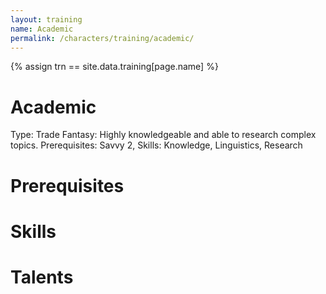 ```yaml
---
layout: training
name: Academic
permalink: /characters/training/academic/
---
```


{% assign trn == site.data.training[page.name] %}

# Academic

Type: Trade
Fantasy: Highly knowledgeable and able to research complex topics.
Prerequisites: Savvy 2,
Skills: Knowledge, Linguistics, Research

# Prerequisites

# Skills

# Talents